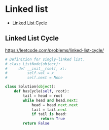# Linked list

+ [Linked List Cycle](#linked-list-cycle)

## Linked List Cycle

https://leetcode.com/problems/linked-list-cycle/

```python
# Definition for singly-linked list.
# class ListNode(object):
#     def __init__(self, x):
#         self.val = x
#         self.next = None

class Solution(object):
    def hasCycle(self, root):
        tail = head = root
        while head and head.next:
            head = head.next.next
            tail = tail.next
            if tail is head:
                return True
        return False

```